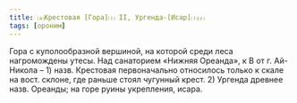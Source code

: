 ```yaml
---
title: ⒜Крестовая [Гора]⒯ II, Ургенда-[Исар]⒯⒵
tags: [ороним]
---
```


Гора с куполообразной вершиной, на которой среди леса нагромождены утесы. Над
санаторием «Нижняя Ореанда», к В от г. Ай-Никола – 1) назв. Крестовая
первоначально относилось только к скале на вост. склоне, где раньше стоял
чугунный крест. 2) Ургенда древнее назв. Ореанды; на горе руины укрепления,
исара.
